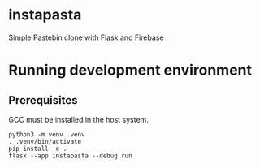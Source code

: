 # instapasta

Simple Pastebin clone with Flask and Firebase

# Running development environment

## Prerequisites

GCC must be installed in the host system.

```
python3 -m venv .venv
. .venv/bin/activate
pip install -e .
flask --app instapasta --debug run
```
